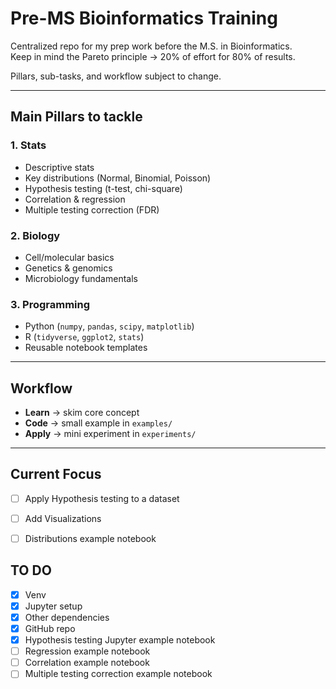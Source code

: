# Pre-MS Bioinformatics Training

Centralized repo for my prep work before the M.S. in Bioinformatics.  
Keep in mind the Pareto principle → 20% of effort for 80% of results.

Pillars, sub-tasks, and workflow subject to change.

---

## Main Pillars to tackle

### 1. Stats 
- Descriptive stats 
- Key distributions (Normal, Binomial, Poisson)
- Hypothesis testing (t-test, chi-square)
- Correlation & regression
- Multiple testing correction (FDR)

### 2. Biology
- Cell/molecular basics
- Genetics & genomics
- Microbiology fundamentals

### 3. Programming
- Python (`numpy`, `pandas`, `scipy`, `matplotlib`)
- R (`tidyverse`, `ggplot2`, `stats`)
- Reusable notebook templates

---

## Workflow
- **Learn** → skim core concept  
- **Code** → small example in `examples/`  
- **Apply** → mini experiment in `experiments/`  

---

## Current Focus
- [ ] Apply Hypothesis testing to a dataset
- [ ] Add Visualizations
- [ ] Distributions example notebook



## TO DO
- [x] Venv
- [x] Jupyter setup
- [x] Other dependencies
- [x] GitHub repo
- [x] Hypothesis testing Jupyter example notebook 
- [ ] Regression example notebook
- [ ] Correlation example notebook
- [ ] Multiple testing correction example notebook
